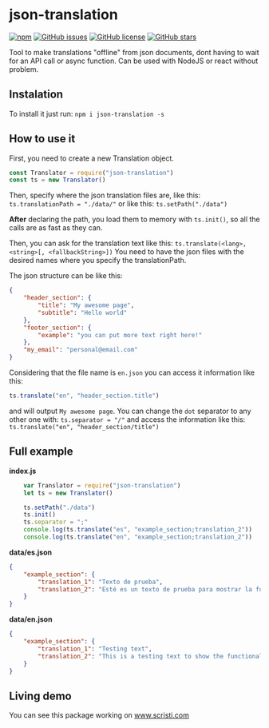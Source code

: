 # json-translation
[![npm](https://img.shields.io/npm/v/json-translation)](https://www.npmjs.com/package/json-translation)
[![GitHub issues](https://img.shields.io/github/issues/GrayJacketStudios/translations)](https://github.com/GrayJacketStudios/translations/issues)
[![GitHub license](https://img.shields.io/github/license/GrayJacketStudios/translations)](https://github.com/GrayJacketStudios/translations/blob/master/LICENSE)
[![GitHub stars](https://img.shields.io/github/stars/GrayJacketStudios/translations)](https://github.com/GrayJacketStudios/translations/stargazers)


Tool to make translations "offline" from json documents, dont having to wait for an API call or async function.
Can be used with NodeJS or react without problem.

## Instalation
To install it just run:
`npm i json-translation -s`

## How to use it
First, you need to create a new Translation object.
```js
const Translator = require("json-translation")
const ts = new Translator()
```
Then, specify where the json translation files are, like this:
`ts.translationPath = "./data/"`
or like this:
`ts.setPath("./data")`

**After** declaring the path, you load them to memory with `ts.init()`, so all the calls are as fast as they can.

Then, you can ask for the translation text like this:
`ts.translate(<lang>, <string>[, <fallbackString>])`
You need to have the json files with the desired <lang> names where you specify the translationPath.

The json structure can be like this:
```json
{
    "header_section": {
        "title": "My awesome page",
        "subtitle": "Hello world"
    },
    "footer_section": {
        "example": "you can put more text right here!"
    },
    "my_email": "personal@email.com"
}
```
Considering that the file name is `en.json` you can access it information like this:
```js
ts.translate("en", "header_section.title")
```
and will output `My awesome page`.
You can change the `dot` separator to any other one with:
`ts.separator = "/"`
and access the information like this:
`ts.translate("en", "header_section/title")`

## Full example
**index.js**
```js
    var Translator = require("json-translation")
    let ts = new Translator()

    ts.setPath("./data")
    ts.init()
    ts.separator = ";"
    console.log(ts.translate("es", "example_section;translation_2"))
    console.log(ts.translate("en", "example_section;translation_2"))
```
**data/es.json**
```json
{
    "example_section": {
        "translation_1": "Texto de prueba",
        "translation_2": "Esté es un texto de prueba para mostrar la funcionalidad del paquete."
    }
}
```

**data/en.json**
```json
{
    "example_section": {
        "translation_1": "Testing text",
        "translation_2": "This is a testing text to show the functionality of the package."
    }
}
```

## Living demo
You can see this package working on www.scristi.com